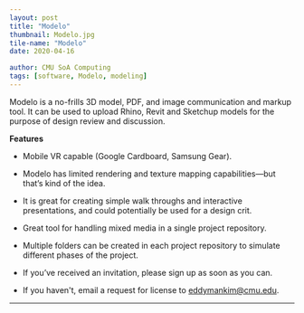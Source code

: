 ```yaml
---
layout: post
title: "Modelo"
thumbnail: Modelo.jpg
tile-name: "Modelo"
date: 2020-04-16

author: CMU SoA Computing
tags: [software, Modelo, modeling]
---
```


Modelo is a no-frills 3D model, PDF, and image communication and markup tool. It can be used to upload Rhino, Revit and Sketchup models for the purpose of design review and discussion.

**Features**

- Mobile VR capable (Google Cardboard, Samsung Gear).

- Modelo has limited rendering and texture mapping capabilities—but that’s kind of the idea.

- It is great for creating simple walk throughs and interactive presentations, and could potentially be used for a design crit.

- Great tool for handling mixed media in a single project repository.

- Multiple folders can be created in each project repository to simulate different phases of the project.

- If you’ve received an invitation, please sign up as soon as you can.

- If you haven't, email a request for license to [eddymankim@cmu.edu](mailto:eddymankim@cmu.edu).


---